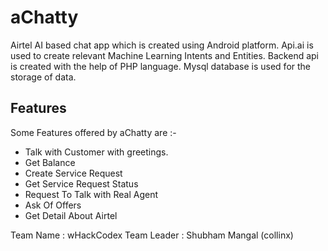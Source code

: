 # aChatty
Airtel AI based chat app which is created using Android platform. Api.ai is used to create relevant Machine Learning Intents and Entities. Backend api is created with the help of PHP language. Mysql database is used for the storage of data.

## Features
Some Features offered by aChatty are :-
* Talk with Customer with greetings.
* Get Balance
* Create Service Request
* Get Service Request Status
* Request To Talk with Real Agent
* Ask Of Offers
* Get Detail About Airtel


Team Name : wHackCodex
Team Leader : Shubham Mangal (collinx)